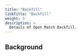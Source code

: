 ```yaml
---
title: "Backfill"
linkTitle: "Backfill"
weight: 5
description: >
  Details of Open Match Backfill.
---
```


## Background
